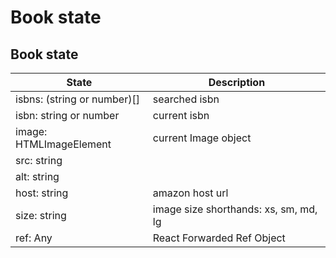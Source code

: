 # Book state

## Book state

| State           | Description                                              |
| --------------- | -------------------------------------------------------- |
| isbns: (string or number)[] | searched isbn |
| isbn: string or number      | current isbn |
| image: HTMLImageElement     | current Image object |
| src: string     |  |
| alt: string     |  |
| host: string    | amazon host url |
| size: string    | image size shorthands: xs, sm, md, lg |
| ref: Any        | React Forwarded Ref Object |
